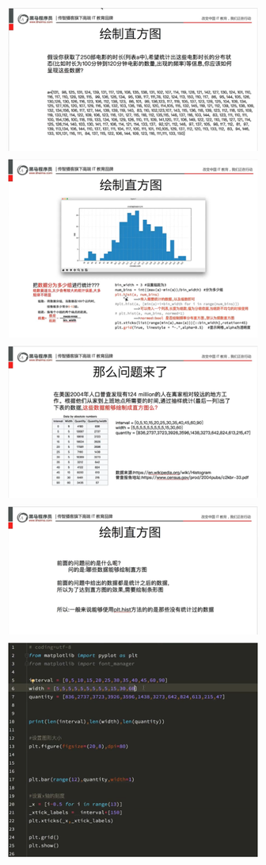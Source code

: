 ![](assets/2022-04-13-14-47-55-image.png)

![](assets/2022-04-13-14-48-12-image.png)

![](assets/2022-04-13-15-02-15-image.png)

![](assets/2022-04-13-15-04-16-image.png)

![](assets/2022-04-13-15-12-56-image.png)


